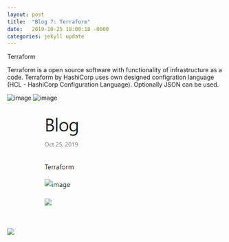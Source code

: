 ```yaml
---
layout: post
title:  "Blog 7: Terraform"
date:   2019-10-25 18:00:18 -0000
categories: jekyll update
---
```


Terraform

Terraform is a open source software with functionality of infrastructure as a code. Terraform by HashiCorp uses own designed configration language (HCL - HashiCorp Configuration Language). Optionally JSON can be used.


![image]({{site.url}}{{site.baseurl}}/CIT480_blog/img/Capture.PNG)
![image]({{site.url}}{{site.baseurl}}/CIT480_blog/img/R53.png)

<img src="/c/Users/User/cit480_jekyll_blog/CIT480_blog/img/R53.png" >
<img src="img\Capture.PNG">

[jekyll-docs]: https://jekyllrb.com/docs/home
[jekyll-gh]:   https://github.com/jekyll/jekyll
[jekyll-talk]: https://talk.jekyllrb.com/
